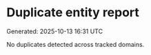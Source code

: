 # Duplicate entity report

Generated: 2025-10-13 16:31 UTC

No duplicates detected across tracked domains.
